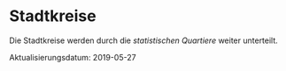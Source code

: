 # Stadtkreise

Die Stadtkreise werden durch die *statistischen Quartiere* weiter unterteilt.

Aktualisierungsdatum: 2019-05-27
